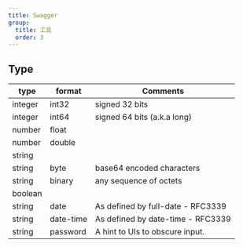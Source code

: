 ```yaml
---
title: Swagger
group:
  title: 工具
  order: 3
---
```


## Type
| type | format | Comments |
| --- | --- | --- |
| integer | int32 | signed 32 bits |
| integer | int64 | signed 64 bits (a.k.a long) |
| number | float |  |
| number | double |  |
| string |  |  |
| string | byte | base64 encoded characters |
| string | binary | any sequence of octets |
| boolean |  |  |
| string | date | As defined by full-date - RFC3339 |
| string | date-time | As defined by date-time - RFC3339 |
| string | password | A hint to UIs to obscure input. |